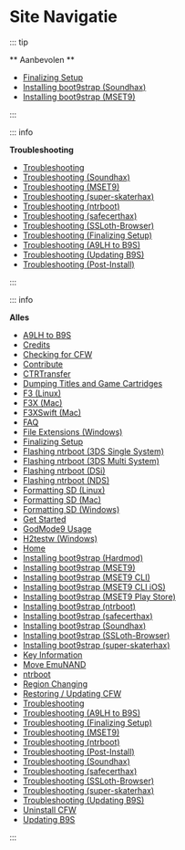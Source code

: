 # Site Navigatie

::: tip

\*\* Aanbevolen \*\*

- [Finalizing Setup](finalizing-setup)
- [Installing boot9strap (Soundhax)](installing-boot9strap-\(soundhax\))
- [Installing boot9strap (MSET9)](installing-boot9strap-\(mset9\))

:::

::: info

**Troubleshooting**

- [Troubleshooting](troubleshooting)
- [Troubleshooting (Soundhax)](troubleshooting-soundhax)
- [Troubleshooting (MSET9)](troubleshooting-mset9)
- [Troubleshooting (super-skaterhax)](troubleshooting-super-skaterhax)
- [Troubleshooting (ntrboot)](troubleshooting-ntrboot)
- [Troubleshooting (safecerthax)](troubleshooting-safecerthax)
- [Troubleshooting (SSLoth-Browser)](troubleshooting-ssloth-browser)
- [Troubleshooting (Finalizing Setup)](troubleshooting-finalizing-setup)
- [Troubleshooting (A9LH to B9S)](troubleshooting-a9lh-to-b9s)
- [Troubleshooting (Updating B9S)](troubleshooting-updating-b9s)
- [Troubleshooting (Post-Install)](troubleshooting-post-install)

:::

::: info

**Alles**

- [A9LH to B9S](a9lh-to-b9s)
- [Credits](credits)
- [Checking for CFW](checking-for-cfw)
- [Contribute](contribute)
- [CTRTransfer](ctrtransfer)
- [Dumping Titles and Game Cartridges](dumping-titles-and-game-cartridges)
- [F3 (Linux)](f3-\(linux\))
- [F3X (Mac)](f3x-\(mac\))
- [F3XSwift (Mac)](f3xswift-\(mac\))
- [FAQ](faq)
- [File Extensions (Windows)](file-extensions-\(windows\))
- [Finalizing Setup](finalizing-setup)
- [Flashing ntrboot (3DS Single System)](flashing-ntrboot-\(3ds-single-system\))
- [Flashing ntrboot (3DS Multi System)](flashing-ntrboot-\(3ds-multi-system\))
- [Flashing ntrboot (DSi)](flashing-ntrboot-\(dsi\))
- [Flashing ntrboot (NDS)](flashing-ntrboot-\(nds\))
- [Formatting SD (Linux)](formatting-sd-\(linux\))
- [Formatting SD (Mac)](formatting-sd-\(mac\))
- [Formatting SD (Windows)](formatting-sd-\(windows\))
- [Get Started](get-started)
- [GodMode9 Usage](godmode9-usage)
- [H2testw (Windows)](h2testw-\(windows\))
- [Home](/)
- [Installing boot9strap (Hardmod)](installing-boot9strap-\(hardmod\))
- [Installing boot9strap (MSET9)](installing-boot9strap-\(mset9\))
- [Installing boot9strap (MSET9 CLI)](installing-boot9strap-\(mset9-cli\))
- [Installing boot9strap (MSET9 CLI iOS)](installing-boot9strap-\(mset9-cli-ios\))
- [Installing boot9strap (MSET9 Play Store)](installing-boot9strap-\(mset9-play-store\))
- [Installing boot9strap (ntrboot)](installing-boot9strap-\(ntrboot\))
- [Installing boot9strap (safecerthax)](installing-boot9strap-\(safecerthax\))
- [Installing boot9strap (Soundhax)](installing-boot9strap-\(soundhax\))
- [Installing boot9strap (SSLoth-Browser)](installing-boot9strap-\(ssloth-browser\))
- [Installing boot9strap (super-skaterhax)](installing-boot9strap-\(super-skaterhax\))
- [Key Information](key-information)
- [Move EmuNAND](move-emunand)
- [ntrboot](ntrboot)
- [Region Changing](region-changing)
- [Restoring / Updating CFW](restoring-updating-cfw)
- [Troubleshooting](troubleshooting)
- [Troubleshooting (A9LH to B9S)](troubleshooting-a9lh-to-b9s)
- [Troubleshooting (Finalizing Setup)](troubleshooting-finalizing-setup)
- [Troubleshooting (MSET9)](troubleshooting-mset9)
- [Troubleshooting (ntrboot)](troubleshooting-ntrboot)
- [Troubleshooting (Post-Install)](troubleshooting-post-install)
- [Troubleshooting (Soundhax)](troubleshooting-soundhax)
- [Troubleshooting (safecerthax)](troubleshooting-safecerthax)
- [Troubleshooting (SSLoth-Browser)](troubleshooting-ssloth-browser)
- [Troubleshooting (super-skaterhax)](troubleshooting-super-skaterhax)
- [Troubleshooting (Updating B9S)](troubleshooting-updating-b9s)
- [Uninstall CFW](uninstall-cfw)
- [Updating B9S](updating-b9s)

:::
